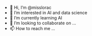 - 👋 Hi, I’m @misslorac
- 👀 I’m interested in AI and data science
- 🌱 I’m currently learning AI
- 💞️ I’m looking to collaborate on ...
- 📫 How to reach me ...

<!---
misslorac/misslorac is a ✨ special ✨ repository because its `README.md` (this file) appears on your GitHub profile.
You can click the Preview link to take a look at your changes.
--->
